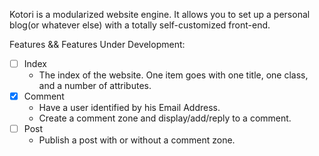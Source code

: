 Kotori is a modularized website engine. It allows you to set up a personal blog(or whatever else) with a totally self-customized front-end.

Features && Features Under Development:

+ [ ] Index
  + The index of the website. One item goes with one title, one class, and a number of attributes.
+ [x] Comment
  + Have a user identified by his Email Address.
  + Create a comment zone and display/add/reply to a comment.
+ [ ] Post
  + Publish a post with or without a comment zone.

